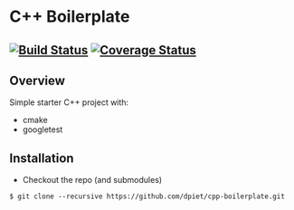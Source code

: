 # C++ Boilerplate
[![Build Status](https://travis-ci.org/StevieG47/SteveGTDD.svg?branch=master)](https://travis-ci.org/StevieG47/SteveGTDD)
[![Coverage Status](https://coveralls.io/repos/github/dpiet/cpp-boilerplate/badge.svg?branch=master)](https://coveralls.io/github/dpiet/cpp-boilerplate?branch=master)
---

## Overview

Simple starter C++ project with:

- cmake
- googletest

## Installation

- Checkout the repo (and submodules)
```
$ git clone --recursive https://github.com/dpiet/cpp-boilerplate.git
```

